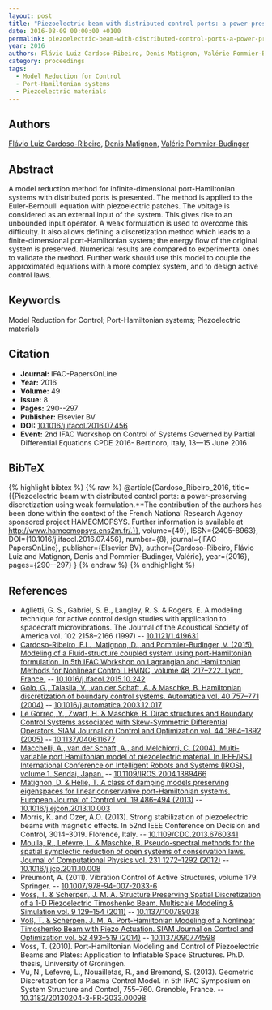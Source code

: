 ```yaml
---
layout: post
title: "Piezoelectric beam with distributed control ports: a power-preserving discretization using weak formulation."
date: 2016-08-09 00:00:00 +0100
permalink: piezoelectric-beam-with-distributed-control-ports-a-power-preserving-discretization-using-weak-formulation
year: 2016
authors: Flávio Luiz Cardoso-Ribeiro, Denis Matignon, Valérie Pommier-Budinger
category: proceedings
tags:
  - Model Reduction for Control
  - Port-Hamiltonian systems
  - Piezoelectric materials
---
```

 
## Authors
[Flávio Luiz Cardoso-Ribeiro](authors/flavio_luiz_cardoso_ribeiro), [Denis Matignon](authors/denis_matignon), [Valérie Pommier-Budinger](authors/valerie_pommier_budinger)
 
## Abstract
A model reduction method for infinite-dimensional port-Hamiltonian systems with distributed ports is presented. The method is applied to the Euler-Bernoulli equation with piezoelectric patches. The voltage is considered as an external input of the system. This gives rise to an unbounded input operator. A weak formulation is used to overcome this difficulty. It also allows defining a discretization method which leads to a finite-dimensional port-Hamiltonian system; the energy flow of the original system is preserved. Numerical results are compared to experimental ones to validate the method. Further work should use this model to couple the approximated equations with a more complex system, and to design active control laws.
 
## Keywords
Model Reduction for Control; Port-Hamiltonian systems; Piezoelectric materials
 
## Citation
- **Journal:** IFAC-PapersOnLine
- **Year:** 2016
- **Volume:** 49
- **Issue:** 8
- **Pages:** 290--297
- **Publisher:** Elsevier BV
- **DOI:** [10.1016/j.ifacol.2016.07.456](https://doi.org/10.1016/j.ifacol.2016.07.456)
- **Event:** 2nd IFAC Workshop on Control of Systems Governed by Partial Differential Equations CPDE 2016- Bertinoro, Italy, 13—15 June 2016
 
## BibTeX
{% highlight bibtex %}
{% raw %}
@article{Cardoso_Ribeiro_2016,
  title={{Piezoelectric beam with distributed control ports: a power-preserving discretization using weak formulation.**The contribution of the authors has been done within the context of the French National Research Agency sponsored project HAMECMOPSYS. Further information is available at http://www.hamecmopsys.ens2m.fr/.}},
  volume={49},
  ISSN={2405-8963},
  DOI={10.1016/j.ifacol.2016.07.456},
  number={8},
  journal={IFAC-PapersOnLine},
  publisher={Elsevier BV},
  author={Cardoso-Ribeiro, Flávio Luiz and Matignon, Denis and Pommier-Budinger, Valérie},
  year={2016},
  pages={290--297}
}
{% endraw %}
{% endhighlight %}
 
## References
- Aglietti, G. S., Gabriel, S. B., Langley, R. S. & Rogers, E. A modeling technique for active control design studies with application to spacecraft microvibrations. The Journal of the Acoustical Society of America vol. 102 2158–2166 (1997) -- [10.1121/1.419631](https://doi.org/10.1121/1.419631)
- [Cardoso-Ribeiro, F.L., Matignon, D., and Pommier-Budinger, V. (2015). Modeling of a Fluid-structure coupled system using port-Hamiltonian formulation. In 5th IFAC Workshop on Lagrangian and Hamiltonian Methods for Nonlinear Control LHMNC, volume 48, 217–222. Lyon, France.](modeling-of-a-fluid-structure-coupled-system-using-port-hamiltonian-formulation) -- [10.1016/j.ifacol.2015.10.242](https://doi.org/10.1016/j.ifacol.2015.10.242)
- [Golo, G., Talasila, V., van der Schaft, A. & Maschke, B. Hamiltonian discretization of boundary control systems. Automatica vol. 40 757–771 (2004)](hamiltonian-discretization-of-boundary-control-systems) -- [10.1016/j.automatica.2003.12.017](https://doi.org/10.1016/j.automatica.2003.12.017)
- [Le Gorrec, Y., Zwart, H. & Maschke, B. Dirac structures and Boundary Control Systems associated with Skew-Symmetric Differential Operators. SIAM Journal on Control and Optimization vol. 44 1864–1892 (2005)](dirac-structures-and-boundary-control-systems-associated-with-skew-symmetric-differential-operators) -- [10.1137/040611677](https://doi.org/10.1137/040611677)
- [Macchelli, A., van der Schaft, A., and Melchiorri, C. (2004). Multi-variable port Hamiltonian model of piezoelectric material. In IEEE/RSJ International Conference on Intelligent Robots and Systems (IROS), volume 1. Sendai, Japan.](multi-variable-port-hamiltonian-model-of-piezoelectric-material) -- [10.1109/IROS.2004.1389466](https://doi.org/10.1109/IROS.2004.1389466)
- [Matignon, D. & Hélie, T. A class of damping models preserving eigenspaces for linear conservative port-Hamiltonian systems. European Journal of Control vol. 19 486–494 (2013)](a-class-of-damping-models-preserving-eigenspaces-for-linear-conservative-port-hamiltonian-systems) -- [10.1016/j.ejcon.2013.10.003](https://doi.org/10.1016/j.ejcon.2013.10.003)
- Morris, K. and Ozer, A.O. (2013). Strong stabilization of piezoelectric beams with magnetic effects. In 52nd IEEE Conference on Decision and Control, 3014–3019. Florence, Italy. -- [10.1109/CDC.2013.6760341](https://doi.org/10.1109/CDC.2013.6760341)
- [Moulla, R., Lefévre, L. & Maschke, B. Pseudo-spectral methods for the spatial symplectic reduction of open systems of conservation laws. Journal of Computational Physics vol. 231 1272–1292 (2012)](pseudo-spectral-methods-for-the-spatial-symplectic-reduction-of-open-systems-of-conservation-laws) -- [10.1016/j.jcp.2011.10.008](https://doi.org/10.1016/j.jcp.2011.10.008)
- Preumont, A. (2011). Vibration Control of Active Structures, volume 179. Springer. -- [10.1007/978-94-007-2033-6](https://doi.org/10.1007/978-94-007-2033-6)
- [Voss, T. & Scherpen, J. M. A. Structure Preserving Spatial Discretization of a 1-D Piezoelectric Timoshenko Beam. Multiscale Modeling &amp; Simulation vol. 9 129–154 (2011)](structure-preserving-spatial-discretization-of-a-1-d-piezoelectric-timoshenko-beam) -- [10.1137/100789038](https://doi.org/10.1137/100789038)
- [Voß, T. & Scherpen, J. M. A. Port-Hamiltonian Modeling of a Nonlinear Timoshenko Beam with Piezo Actuation. SIAM Journal on Control and Optimization vol. 52 493–519 (2014)](port-hamiltonian-modeling-of-a-nonlinear-timoshenko-beam-with-piezo-actuation) -- [10.1137/090774598](https://doi.org/10.1137/090774598)
- Voss, T. (2010). Port-Hamiltonian Modeling and Control of Piezoelectric Beams and Plates: Application to Inflatable Space Structures. Ph.D. thesis, University of Groningen.
- Vu, N., Lefevre, L., Nouailletas, R., and Bremond, S. (2013). Geometric Discretization for a Plasma Control Model. In 5th IFAC Symposium on System Structure and Control, 755–760. Grenoble, France. -- [10.3182/20130204-3-FR-2033.00098](https://doi.org/10.3182/20130204-3-FR-2033.00098)

